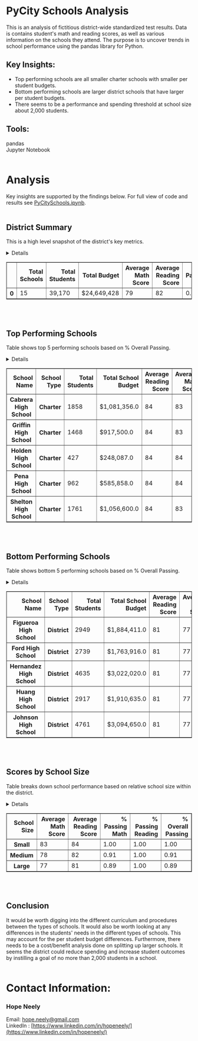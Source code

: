 # PyCity Schools Analysis 

This is an analysis of fictitious district-wide standardized test results. Data is contains student's math and reading scores, as well as various information on the schools they attend. The purpose is to uncover trends in school performance using the pandas library for Python.

## Key Insights: 
* Top performing schools are all smaller charter schools with smaller per student budgets. 
* Bottom performing schools are larger district schools that have larger per student budgets. 
* There seems to be a performance and spending threshold at school size about 2,000 students.  

## Tools:
pandas<br>
Jupyter Notebook
<br>
<br>
# Analysis
Key insights are supported by the findings below. For full view of code and results see [PyCitySchools.ipynb](PyCitySchools.ipynb).
<br>
<br>  
## District Summary
This is a high level snapshot of the district's key metrics.
<div>
<details>
<style scoped>
    .dataframe tbody tr th:only-of-type {
        vertical-align: middle;
    }

    .dataframe tbody tr th {
        vertical-align: top;
    }

    .dataframe thead th {
        text-align: right;
    }
</style>
</details>
<table border="1" class="dataframe">
  <thead>
    <tr style="text-align: right;">
      <th></th>
      <th>Total Schools</th>
      <th>Total Students</th>
      <th>Total Budget</th>
      <th>Average Math Score</th>
      <th>Average Reading Score</th>
      <th>% Passing Math</th>
      <th>% Passing Reading</th>
      <th>% Overall Passing</th>
    </tr>
  </thead>
  <tbody>
    <tr>
      <th>0</th>
      <td>15</td>
      <td>39,170</td>
      <td>$24,649,428</td>
      <td>79</td>
      <td>82</td>
      <td>0.92</td>
      <td>1.00</td>
      <td>0.92</td>
    </tr>
  </tbody>
</table>
</div>
<br>
<br>

## Top Performing Schools
Table shows top 5 performing schools based on % Overall Passing.



<div>
<details>
<style scoped>
    .dataframe tbody tr th:only-of-type {
        vertical-align: middle;
    }

    .dataframe tbody tr th {
        vertical-align: top;
    }

    .dataframe thead th {
        text-align: right;
    }
</style>
</details>
<table border="1" class="dataframe">
  <thead>
    <tr style="text-align: right;">
      <th>School Name</th>
      <th>School Type</th>
      <th>Total Students</th>
      <th>Total School Budget</th>
      <th>Average Reading Score</th>
      <th>Average Math Score</th>
      <th>Per Student Budget</th>
      <th>% Passing Math</th>
      <th>% Passing Reading</th>
      <th>% Overall Passing</th>
    </tr>
  </thead>
  <tbody>
    <tr>
      <th>Cabrera High School</th>
      <th>Charter</th>
      <td>1858</td>
      <td>$1,081,356.0</td>
      <td>84</td>
      <td>83</td>
      <td>$582.0</td>
      <td>1.00</td>
      <td>1.00</td>
      <td>1.00</td>
    </tr>
    <tr>
      <th>Griffin High School</th>
      <th>Charter</th>
      <td>1468</td>
      <td>$917,500.0</td>
      <td>84</td>
      <td>83</td>
      <td>$625.0</td>
      <td>1.00</td>
      <td>1.00</td>
      <td>1.00</td>
    </tr>
    <tr>
      <th>Holden High School</th>
      <th>Charter</th>
      <td>427</td>
      <td>$248,087.0</td>
      <td>84</td>
      <td>84</td>
      <td>$581.0</td>
      <td>1.00</td>
      <td>1.00</td>
      <td>1.00</td>
    </tr>
    <tr>
      <th>Pena High School</th>
      <th>Charter</th>
      <td>962</td>
      <td>$585,858.0</td>
      <td>84</td>
      <td>84</td>
      <td>$609.0</td>
      <td>1.00</td>
      <td>1.00</td>
      <td>1.00</td>
    </tr>
    <tr>
      <th>Shelton High School</th>
      <th>Charter</th>
      <td>1761</td>
      <td>$1,056,600.0</td>
      <td>84</td>
      <td>83</td>
      <td>$600.0</td>
      <td>1.00</td>
      <td>1.00</td>
      <td>1.00</td>
    </tr>
  </tbody>
</table>
</div>
<br>
<br>

## Bottom Performing Schools
Table shows bottom 5 performing schools based on % Overall Passing.

<div>
<details>
<style scoped>
    .dataframe tbody tr th:only-of-type {
        vertical-align: middle;
    }

    .dataframe tbody tr th {
        vertical-align: top;
    }

    .dataframe thead th {
        text-align: right;
    }
</style>
</details>
<table border="1" class="dataframe">
  <thead>
    <tr style="text-align: right;">
      <th>School Name</th>
      <th>School Type</th>
      <th>Total Students</th>
      <th>Total School Budget</th>
      <th>Average Reading Score</th>
      <th>Average Math Score</th>
      <th>Per Student Budget</th>
      <th>% Passing Math</th>
      <th>% Passing Reading</th>
      <th>% Overall Passing</th>
    </tr>
  </thead>
  <tbody>
    <tr>
      <th>Figueroa High School</th>
      <th>District</th>
      <td>2949</td>
      <td>$1,884,411.0</td>
      <td>81</td>
      <td>77</td>
      <td>$639.0</td>
      <td>0.88</td>
      <td>1.00</td>
      <td>0.88</td>
    </tr>
    <tr>
      <th>Ford High School</th>
      <th>District</th>
      <td>2739</td>
      <td>$1,763,916.0</td>
      <td>81</td>
      <td>77</td>
      <td>$644.0</td>
      <td>0.89</td>
      <td>1.00</td>
      <td>0.89</td>
    </tr>
    <tr>
      <th>Hernandez High School</th>
      <th>District</th>
      <td>4635</td>
      <td>$3,022,020.0</td>
      <td>81</td>
      <td>77</td>
      <td>$652.0</td>
      <td>0.89</td>
      <td>1.00</td>
      <td>0.89</td>
    </tr>
    <tr>
      <th>Huang High School</th>
      <th>District</th>
      <td>2917</td>
      <td>$1,910,635.0</td>
      <td>81</td>
      <td>77</td>
      <td>$655.0</td>
      <td>0.89</td>
      <td>1.00</td>
      <td>0.89</td>
    </tr>
    <tr>
      <th>Johnson High School</th>
      <th>District</th>
      <td>4761</td>
      <td>$3,094,650.0</td>
      <td>81</td>
      <td>77</td>
      <td>$650.0</td>
      <td>0.89</td>
      <td>1.00</td>
      <td>0.89</td>
    </tr>
  </tbody>
</table>
</div>
<br>
<br>

## Scores by School Size
Table breaks down school performance based on relative school size within the district. 

<div>
<details>
<style scoped>
    .dataframe tbody tr th:only-of-type {
        vertical-align: middle;
    }

    .dataframe tbody tr th {
        vertical-align: top;
    }

    .dataframe thead th {
        text-align: right;
    }
</style>
    </details>
<table border="1" class="dataframe">
  <thead>
    <tr style="text-align: right;">
      <th>School Size</th>
      <th>Average Math Score</th>
      <th>Average Reading Score</th>
      <th>% Passing Math</th>
      <th>% Passing Reading</th>
      <th>% Overall Passing</th>
    </tr>
  </thead>
  <tbody>
    <tr>
      <th>Small</th>
      <td>83</td>
      <td>84</td>
      <td>1.00</td>
      <td>1.00</td>
      <td>1.00</td>
    </tr>
    <tr>
      <th>Medium</th>
      <td>78</td>
      <td>82</td>
      <td>0.91</td>
      <td>1.00</td>
      <td>0.91</td>
    </tr>
    <tr>
      <th>Large</th>
      <td>77</td>
      <td>81</td>
      <td>0.89</td>
      <td>1.00</td>
      <td>0.89</td>
    </tr>
  </tbody>
</table>
</div>
<br>
<br>

## Conclusion 
It would be worth digging into the different curriculum and procedures between the types of schools. It would also be worth looking at any differences in the students' needs in the different types of schools. This may account for the per student budget differences. Furthermore, there needs to be a cost/benefit analysis done on splitting up larger schools. It seems the district could reduce spending and increase student outcomes by instilling a goal of no more than 2,000 students in a school.  
<br>

# Contact Information: 
### Hope Neely
Email: [hope.neely@gmail.com](hope.neely@gmail.com)<br>
LinkedIn : [https://www.linkedin.com/in/hopeneely/](https://www.linkedin.com/in/hopeneely/)
